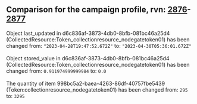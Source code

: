 ## Comparison for the campaign profile, rvn: [2876](https://github.com/PRO100KatYT/FortniteProfileRevisions/tree/main/profiles/campaign/2876%20campaign.json)-[2877](https://github.com/PRO100KatYT/FortniteProfileRevisions/tree/main/profiles/campaign/2877%20campaign.json)

Object last_updated in d6c836af-3873-4db0-8bfb-081bc46a25d4 (CollectedResource:Token_collectionresource_nodegatetoken01) has been changed from: `"2023-04-28T19:47:52.672Z"` to: `"2023-04-30T05:36:01.672Z"`
<br><br>
Object stored_value in d6c836af-3873-4db0-8bfb-081bc46a25d4 (CollectedResource:Token_collectionresource_nodegatetoken01) has been changed from: `0.911974999999984` to: `0.0`
<br><br>
The quantity of item 998bc5a2-baea-4263-86df-40757fbe5439 (Token:collectionresource_nodegatetoken01) has been changed from: `295` to: `3295`
<br><br>
